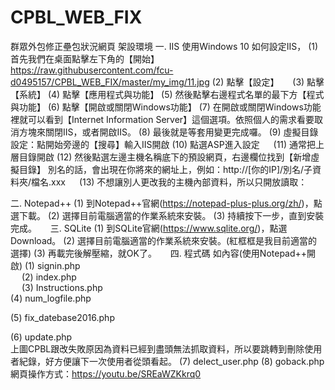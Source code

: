 # CPBL_WEB_FIX
群眾外包修正壘包狀況網頁
架設環境
一.	IIS
使用Windows 10 如何設定IIS， 
(1)	首先我們在桌面點擊左下角的【開始】  
https://raw.githubusercontent.com/fcu-d0495157/CPBL_WEB_FIX/master/my_img/11.jpg
(2)	點擊【設定】 
 
(3)	點擊【系統】 
(4)	點擊【應用程式與功能】 
(5)	然後點擊右邊程式名單的最下方【程式與功能】 
(6)	點擊【開啟或關閉Windows功能】 
(7)	在開啟或關閉Windows功能裡就可以看到【Internet Information Server】這個選項。依照個人的需求看要取消方塊來關閉IIS，或者開啟IIS。 
(8)	最後就是等套用變更完成囉。 
(9)	虛擬目錄設定：點開始旁邊的【搜尋】輸入IIS開啟 
(10)	點選ASP進入設定 
 
(11)	通常把上層目錄開啟 
(12)	然後點選左邊主機名稱底下的預設網頁，右邊欄位找到【新增虛擬目錄】 
別名的話，會出現在你將來的網址上，例如：http://[你的IP]/別名/子資料夾/檔名.xxx
 
(13)	不想讓別人更改我的主機內部資料，所以只開放讀取：  

二.	Notepad++
(1)	到Notepad++官網(https://notepad-plus-plus.org/zh/)，點選下載。
(2)	選擇目前電腦適當的作業系統來安裝。
(3)	持續按下一步，直到安裝完成。
 
三.	SQLite
(1)	到SQLite官網(https://www.sqlite.org/)，點選Download。 
(2)	選擇目前電腦適當的作業系統來安裝。(紅框框是我目前適當的選擇) 
(3)	再載完後解壓縮，就OK了。
 
四.	程式碼 如內容(使用Notepad++開啟)
(1)	signin.php   
 
(2)	index.php   
 
(3)	Instructions.php    
(4)	num_logfile.php    
 
(5)	fix_datebase2016.php         

 
(6)	update.php   
上圖CPBL跟改失敗原因為資料已經到盡頭無法抓取資料，所以要跳轉到刪除使用者紀錄，好方便讓下一次使用者從頭看起。
(7)	delect_user.php 
(8)	goback.php 
網頁操作方式：https://youtu.be/SREaWZKkrq0

